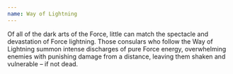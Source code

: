 ```yaml
---
name: Way of Lightning
---
```

Of all of the dark arts of the Force, little can match the spectacle and devastation of Force lightning. Those consulars 
who follow the Way of Lightning summon intense discharges of pure Force energy, overwhelming enemies with punishing 
damage from a distance, leaving them shaken and vulnerable – if not dead.
